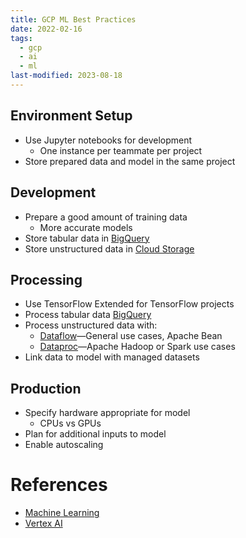 ```yaml
---
title: GCP ML Best Practices
date: 2022-02-16
tags:
  - gcp
  - ai
  - ml
last-modified: 2023-08-18
---
```


## Environment Setup

- Use Jupyter notebooks for development
	- One instance per teammate per project
- Store prepared data and model in the same project

## Development

- Prepare a good amount of training data
	- More accurate models
- Store tabular data in [BigQuery](notes/GCP%20BigQuery.md)
- Store unstructured data in [Cloud Storage](notes/GCP%20Cloud%20Storage.md)

## Processing

- Use TensorFlow Extended for TensorFlow projects
- Process tabular data [BigQuery](notes/GCP%20BigQuery.md)
- Process unstructured data with:
	- [Dataflow](notes/GCP%20Dataflow.md)—General use cases, Apache Bean
	- [Dataproc](notes/GCP%20Dataproc.md)—Apache Hadoop or Spark use cases
- Link data to model with managed datasets

## Production

- Specify hardware appropriate for model
	- CPUs vs GPUs
- Plan for additional inputs to model
- Enable autoscaling

# References

- [Machine Learning](notes/Machine%20Learning.md)
- [Vertex AI](notes/moc/GCP%20Vertex%20AI.md)
